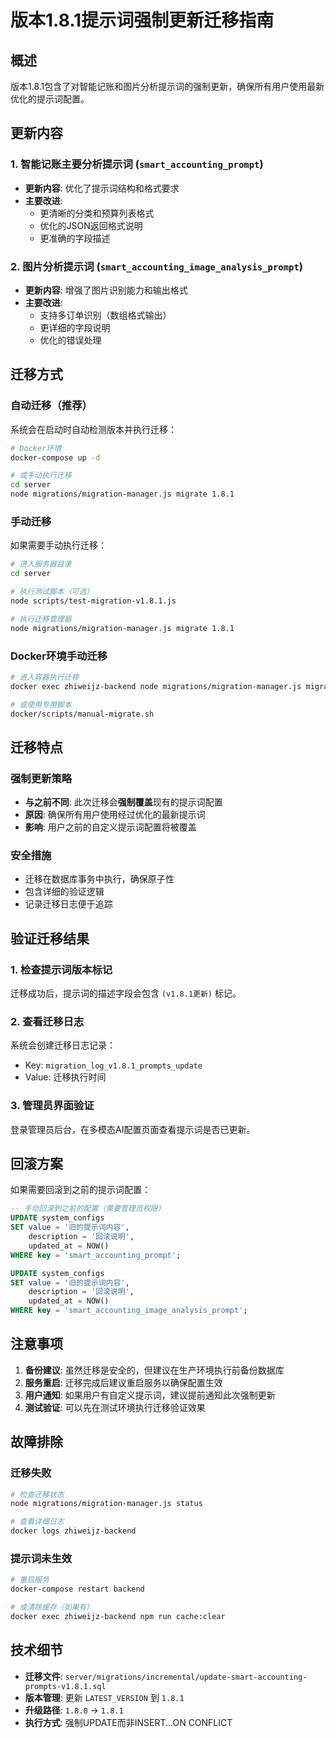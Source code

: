 # 版本1.8.1提示词强制更新迁移指南

## 概述

版本1.8.1包含了对智能记账和图片分析提示词的强制更新，确保所有用户使用最新优化的提示词配置。

## 更新内容

### 1. 智能记账主要分析提示词 (`smart_accounting_prompt`)
- **更新内容**: 优化了提示词结构和格式要求
- **主要改进**: 
  - 更清晰的分类和预算列表格式
  - 优化的JSON返回格式说明
  - 更准确的字段描述

### 2. 图片分析提示词 (`smart_accounting_image_analysis_prompt`)
- **更新内容**: 增强了图片识别能力和输出格式
- **主要改进**:
  - 支持多订单识别（数组格式输出）
  - 更详细的字段说明
  - 优化的错误处理

## 迁移方式

### 自动迁移（推荐）

系统会在启动时自动检测版本并执行迁移：

```bash
# Docker环境
docker-compose up -d

# 或手动执行迁移
cd server
node migrations/migration-manager.js migrate 1.8.1
```

### 手动迁移

如果需要手动执行迁移：

```bash
# 进入服务器目录
cd server

# 执行测试脚本（可选）
node scripts/test-migration-v1.8.1.js

# 执行迁移管理器
node migrations/migration-manager.js migrate 1.8.1
```

### Docker环境手动迁移

```bash
# 进入容器执行迁移
docker exec zhiweijz-backend node migrations/migration-manager.js migrate 1.8.1

# 或使用专用脚本
docker/scripts/manual-migrate.sh
```

## 迁移特点

### 强制更新策略
- **与之前不同**: 此次迁移会**强制覆盖**现有的提示词配置
- **原因**: 确保所有用户使用经过优化的最新提示词
- **影响**: 用户之前的自定义提示词配置将被覆盖

### 安全措施
- 迁移在数据库事务中执行，确保原子性
- 包含详细的验证逻辑
- 记录迁移日志便于追踪

## 验证迁移结果

### 1. 检查提示词版本标记
迁移成功后，提示词的描述字段会包含 `(v1.8.1更新)` 标记。

### 2. 查看迁移日志
系统会创建迁移日志记录：
- Key: `migration_log_v1.8.1_prompts_update`
- Value: 迁移执行时间

### 3. 管理员界面验证
登录管理员后台，在多模态AI配置页面查看提示词是否已更新。

## 回滚方案

如果需要回滚到之前的提示词配置：

```sql
-- 手动回滚到之前的配置（需要管理员权限）
UPDATE system_configs 
SET value = '旧的提示词内容',
    description = '回滚说明',
    updated_at = NOW()
WHERE key = 'smart_accounting_prompt';

UPDATE system_configs 
SET value = '旧的提示词内容',
    description = '回滚说明', 
    updated_at = NOW()
WHERE key = 'smart_accounting_image_analysis_prompt';
```

## 注意事项

1. **备份建议**: 虽然迁移是安全的，但建议在生产环境执行前备份数据库
2. **服务重启**: 迁移完成后建议重启服务以确保配置生效
3. **用户通知**: 如果用户有自定义提示词，建议提前通知此次强制更新
4. **测试验证**: 可以先在测试环境执行迁移验证效果

## 故障排除

### 迁移失败
```bash
# 检查迁移状态
node migrations/migration-manager.js status

# 查看详细日志
docker logs zhiweijz-backend
```

### 提示词未生效
```bash
# 重启服务
docker-compose restart backend

# 或清除缓存（如果有）
docker exec zhiweijz-backend npm run cache:clear
```

## 技术细节

- **迁移文件**: `server/migrations/incremental/update-smart-accounting-prompts-v1.8.1.sql`
- **版本管理**: 更新 `LATEST_VERSION` 到 `1.8.1`
- **升级路径**: `1.8.0` → `1.8.1`
- **执行方式**: 强制UPDATE而非INSERT...ON CONFLICT

